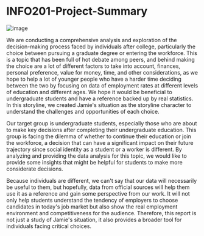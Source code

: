 # INFO201-Project-Summary
![image](https://github.com/Hruiitanggg/INFO201-Project-Summary/assets/152325167/d1dec5ea-44c0-474c-b2d3-1881d957efce)

We are conducting a comprehensive analysis and exploration of the decision-making process faced by individuals after college, particularly the choice between pursuing a graduate degree or entering the workforce. This is a topic that has been full of hot debate among peers, and behind making the choice are a lot of different factors to take into account, finances, personal preference, value for money, time, and other considerations, as we hope to help a lot of younger people who have a harder time deciding between the two by focusing on data of employment rates at different levels of education and different ages. We hope it would be beneficial to undergraduate students and have a reference backed up by real statistics. In this storyline, we created Jamie's situation as the storyline character to understand the challenges and opportunities of each choice.

Our target group is undergraduate students, especially those who are about to make key decisions after completing their undergraduate education. This group is facing the dilemma of whether to continue their education or join the workforce, a decision that can have a significant impact on their future trajectory since social identity as a student or a worker is different. By analyzing and providing the data analysis for this topic, we would like to provide some insights that might be helpful for students to make more considerate decisions.

Because individuals are different, we can't say that our data will necessarily be useful to them, but hopefully, data from official sources will help them use it as a reference and gain some perspective from our work. It will not only help students understand the tendency of employers to choose candidates in today's job market but also show the real employment environment and competitiveness for the audience. Therefore, this report is not just a study of Jamie's situation, it also provides a broader tool for individuals facing critical choices.
